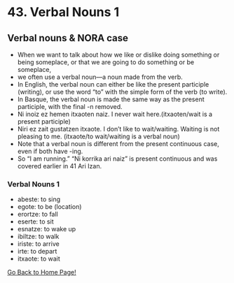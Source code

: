 # 43. Verbal Nouns 1

## Verbal nouns &amp; NORA case

*   When we want to talk about how we like or dislike doing something or being someplace, or that we are going to do something or be someplace,
*   we often use a verbal noun—a noun made from the verb.
*   In English, the verbal noun can either be like the present participle (writing), or use the word “to” with the simple form of the verb (to write).
*   In Basque, the verbal noun is made the same way as the present participle, with the final -n removed.
*   Ni inoiz ez hemen itxaoten naiz. I never wait here.(itxaoten/wait is a present participle)
*   Niri ez zait gustatzen itxaote. I don’t like to wait/waiting. Waiting is not pleasing to me. (itxaote/to wait/waiting is a verbal noun)
*   Note that a verbal noun is different from the present continuous case, even if both have -ing.
*   So “I am running.” “Ni korrika ari naiz” is present continuous and was covered earlier in 41 Ari Izan.

### Verbal Nouns 1

*   abeste: to sing
*   egote: to be (location)
*   erortze: to fall
*   eserte: to sit
*   esnatze: to wake up
*   ibiltze: to walk
*   iriste: to arrive
*   irte: to depart
*   itxaote: to wait

[ Go Back to Home Page!](..)